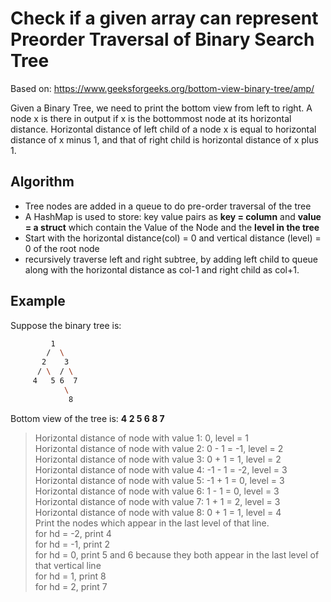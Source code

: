# Check if a given array can represent Preorder Traversal of Binary Search Tree

Based on: https://www.geeksforgeeks.org/bottom-view-binary-tree/amp/

Given a Binary Tree, we need to print the bottom view from left to right. A node x is there in output if x is the bottommost node at its horizontal distance. Horizontal distance of left child of a node x is equal to horizontal distance of x minus 1, and that of right child is horizontal distance of x plus 1.

## Algorithm

* Tree nodes are added in a queue to do pre-order traversal of the tree
* A HashMap  is used to store: key value pairs as **key = column** and **value = a struct** which contain the Value of the Node and the **level in the tree**
* Start with the horizontal distance(col) = 0 and vertical distance (level) = 0 of the root node
* recursively traverse left and right subtree, by adding left child to queue along with the horizontal distance as col-1 and right child as col+1.

## Example

Suppose the binary tree is:

```bash
         1
        /  \
       2    3
      / \  / \
     4   5 6  7
            \
             8
```

Bottom view of the tree is: **4 2 5 6 8 7**

> Horizontal distance of node with value 1: 0, level = 1  
Horizontal distance of node with value 2: 0 - 1 = -1, level = 2  
Horizontal distance of node with value 3: 0 + 1 = 1, level = 2  
Horizontal distance of node with value 4: -1 - 1 = -2, level = 3  
Horizontal distance of node with value 5: -1 + 1 = 0, level = 3  
Horizontal distance of node with value 6: 1 - 1 = 0, level = 3  
Horizontal distance of node with value 7: 1 + 1 = 2, level = 3  
Horizontal distance of node with value 8: 0 + 1 = 1, level = 4  
Print the nodes which appear in the last level of that line.  
for hd = -2, print 4  
for hd = -1, print 2  
for hd = 0, print 5 and 6 because they both appear in the last level of that vertical line  
for hd = 1, print 8  
for hd = 2, print 7  

